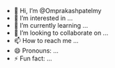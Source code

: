 - 👋 Hi, I’m @Omprakashpatelmy
- 👀 I’m interested in ...
- 🌱 I’m currently learning ...
- 💞️ I’m looking to collaborate on ...
- 📫 How to reach me ...
- 😄 Pronouns: ...
- ⚡ Fun fact: ...

<!---
Omprakashpatelmy/Omprakashpatelmy is a ✨ special ✨ repository because its `README.md` (this file) appears on your GitHub profile.
You can click the Preview link to take a look at your changes.
--->
